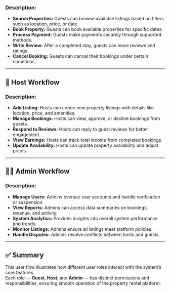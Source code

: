 
### **Description:**
- **Search Properties:** Guests can browse available listings based on filters such as location, price, or date.  
- **Book Property:** Guests can book available properties for specific dates.  
- **Process Payment:** Guests make payments securely through supported methods.  
- **Write Review:** After a completed stay, guests can leave reviews and ratings.  
- **Cancel Booking:** Guests can cancel their bookings under certain conditions.

---

## 🏡 **Host Workflow**


### **Description:**
- **Add Listing:** Hosts can create new property listings with details like location, price, and amenities.  
- **Manage Bookings:** Hosts can view, approve, or decline bookings from guests.  
- **Respond to Reviews:** Hosts can reply to guest reviews for better engagement.  
- **View Earnings:** Hosts can track total income from completed bookings.  
- **Update Availability:** Hosts can update property availability and adjust prices.

---

## 👩‍💼 **Admin Workflow**


### **Description:**
- **Manage Users:** Admins oversee user accounts and handle verification or suspension.  
- **View Reports:** Admins can access data summaries on bookings, revenue, and activity.  
- **System Analytics:** Provides insights into overall system performance and trends.  
- **Monitor Listings:** Admins ensure all listings meet platform policies.  
- **Handle Disputes:** Admins resolve conflicts between hosts and guests.

---

## ✅ **Summary**
This user flow illustrates how different user roles interact with the system’s core features.  
Each role — **Guest**, **Host**, and **Admin** — has distinct permissions and responsibilities, ensuring smooth operation of the property rental platform.

